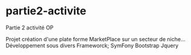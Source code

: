 # partie2-activite

Partie 2 activité OP

Projet création d'une plate forme MarketPlace sur un secteur de niche... Développement sous divers Frameworck;
	SymFony
	Bootstrap
	Jquery

